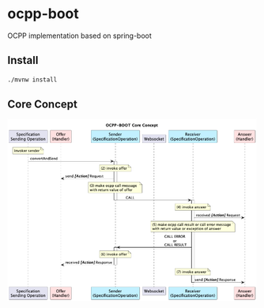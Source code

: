 # ocpp-boot 
OCPP implementation based on spring-boot


## Install 

```bash
./mvnw install
```


## Core Concept 
![OCPP-BOOT](./docs/core.png)
